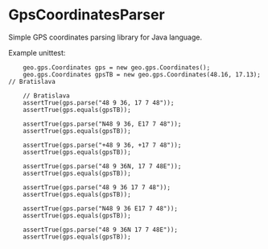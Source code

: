 GpsCoordinatesParser
====================

Simple GPS coordinates parsing library for Java language.


Example unittest:

        geo.gps.Coordinates gps = new geo.gps.Coordinates();
        geo.gps.Coordinates gpsTB = new geo.gps.Coordinates(48.16, 17.13); // Bratislava
        
        // Bratislava
        assertTrue(gps.parse("48 9 36, 17 7 48"));
        assertTrue(gps.equals(gpsTB));
        
        assertTrue(gps.parse("N48 9 36, E17 7 48"));
        assertTrue(gps.equals(gpsTB));
        
        assertTrue(gps.parse("+48 9 36, +17 7 48"));
        assertTrue(gps.equals(gpsTB));
        
        assertTrue(gps.parse("48 9 36N, 17 7 48E"));        
        assertTrue(gps.equals(gpsTB));
        
        assertTrue(gps.parse("48 9 36 17 7 48"));        
        assertTrue(gps.equals(gpsTB));
        
        assertTrue(gps.parse("N48 9 36 E17 7 48"));
        assertTrue(gps.equals(gpsTB));
        
        assertTrue(gps.parse("48 9 36N 17 7 48E"));                        
        assertTrue(gps.equals(gpsTB));